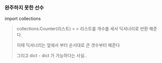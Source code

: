 ### 완주하지 못한 선수

import collections

> collections.Counter(리스트) = > 리스트를 개수를 세서 딕셔너리로 반환 해준다.
>
> 이때 딕셔너리는 앞에서 부터 순서대로 큰 갯수부터 해준다
>
> 그리고 dict - dict 가 가능하다는 사실..